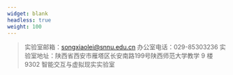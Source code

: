```yaml
---
widget: blank
headless: true
weight: 100
---
```


> 实验室邮箱：songxiaolei@snnu.edu.cn
> 办公室电话：029-85303236
> 实验室地址：陕西省西安市雁塔区长安南路199号陕西师范大学教学 9 楼 9302 智能交互与虚拟现实实验室